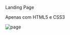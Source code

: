 Landing Page 

Apenas com HTML5 e CSS3

![page](https://user-images.githubusercontent.com/76456239/124218529-c51d0c00-dad0-11eb-817d-bc63b94d49b0.png)


